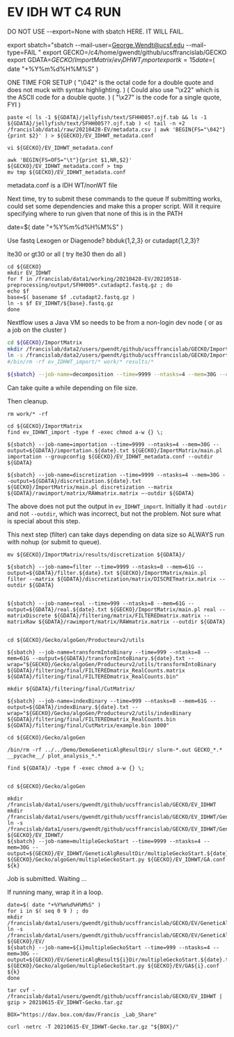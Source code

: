 #	EV IDH WT C4 RUN

DO NOT USE --export=None with sbatch HERE. IT WILL FAIL.

export sbatch="sbatch --mail-user=George.Wendt@ucsf.edu --mail-type=FAIL "
export GECKO=/c4/home/gwendt/github/ucsffrancislab/GECKO
export GDATA=${GECKO}/ImportMatrix/ev_IDHWT_import
export k=15
date=$( date "+%Y%m%d%H%M%S" )



ONE TIME FOR SETUP
( "\042" is the octal code for a double quote and does not muck with syntax highlighting. )
( Could also use "\x22" which is the ASCII code for a double quote. )
( "\x27" is the code for a single quote, FYI )

```
paste <( ls -1 ${GDATA}/jellyfish/text/SFHH005?.ojf.tab && ls -1 ${GDATA}/jellyfish/text/SFHH005??.ojf.tab ) <( tail -n +2 /francislab/data1/raw/20210428-EV/metadata.csv | awk 'BEGIN{FS="\042"}{print $2}' ) > ${GECKO}/EV_IDHWT_metadata.conf

vi ${GECKO}/EV_IDHWT_metadata.conf

awk 'BEGIN{FS=OFS="\t"}{print $1,NR,$2}' ${GECKO}/EV_IDHWT_metadata.conf > tmp
mv tmp ${GECKO}/EV_IDHWT_metadata.conf
```

metadata.conf is a IDH WT/nonWT file


Next time, try to submit these commands to the queue
If submitting works, could set some dependencies and make this a proper script.
Will it require specifying where to run given that none of this is in the PATH


date=$( date "+%Y%m%d%H%M%S" )


Use fastq 
Lexogen or Diagenode?
bbduk{1,2,3} or cutadapt{1,2,3}?

lte30 or gt30 or all ( try lte30 then do all )


```
cd ${GECKO}
mkdir EV_IDHWT
for f in /francislab/data1/working/20210428-EV/20210518-preprocessing/output/SFHH005*.cutadapt2.fastq.gz ; do
echo $f
base=$( basename $f .cutadapt2.fastq.gz )
ln -s $f EV_IDHWT/${base}.fastq.gz
done
```


Nextflow uses a Java VM so needs to be from a non-login dev node ( or as a job on the cluster )



```BASH
cd ${GECKO}/ImportMatrix
mkdir /francislab/data2/users/gwendt/github/ucsffrancislab/GECKO/ImportMatrix/ev_IDHWT_import
ln -s /francislab/data2/users/gwendt/github/ucsffrancislab/GECKO/ImportMatrix/ev_IDHWT_import
#/bin/rm -rf ev_IDHWT_import/* work/* results/*

${sbatch} --job-name=decomposition --time=9999 --ntasks=4 --mem=30G --output=${GDATA}/decomposition.${date}.txt ${GECKO}/ImportMatrix/main.pl decomposition --singleEnd --outdir ${GDATA} --reads '/c4/home/gwendt/github/ucsffrancislab/GECKO/EV_IDHWT/*.fastq.gz' --kmersize ${k}
```

Can take quite a while depending on file size. 

Then cleanup.


```
rm work/* -rf
```



```
cd ${GECKO}/ImportMatrix
find ev_IDHWT_import -type f -exec chmod a-w {} \;

${sbatch} --job-name=importation --time=9999 --ntasks=4 --mem=30G --output=${GDATA}/importation.${date}.txt ${GECKO}/ImportMatrix/main.pl importation --groupconfig ${GECKO}/EV_IDHWT_metadata.conf --outdir ${GDATA}

${sbatch} --job-name=discretization --time=9999 --ntasks=4 --mem=30G --output=${GDATA}/discretization.${date}.txt ${GECKO}/ImportMatrix/main.pl discretization --matrix ${GDATA}/rawimport/matrix/RAWmatrix.matrix –-outdir ${GDATA}
```

The above does not put the output in `ev_IDHWT_import`.
Initially it had `-outdir` and not `--outdir`, which was incorrect, but not the problem.
Not sure what is special about this step.

This next step (filter) can take days depending on data size so ALWAYS run with nohup (or submit to queue).


```
mv ${GECKO}/ImportMatrix/results/discretization ${GDATA}/

${sbatch} --job-name=filter --time=9999 --ntasks=8 --mem=61G --output=${GDATA}/filter.${date}.txt ${GECKO}/ImportMatrix/main.pl filter --matrix ${GDATA}/discretization/matrix/DISCRETmatrix.matrix --outdir ${GDATA}


${sbatch} --job-name=real --time=999 --ntasks=8 --mem=61G --output=${GDATA}/real.${date}.txt ${GECKO}/ImportMatrix/main.pl real --matrixDiscrete ${GDATA}/filtering/matrix/FILTEREDmatrix.matrix --matrixRaw ${GDATA}/rawimport/matrix/RAWmatrix.matrix --outdir ${GDATA}


cd ${GECKO}/Gecko/algoGen/Producteurv2/utils

${sbatch} --job-name=transformIntoBinary --time=999 --ntasks=8 --mem=61G --output=${GDATA}/transformIntoBinary.${date}.txt --wrap="${GECKO}/Gecko/algoGen/Producteurv2/utils/transformIntoBinary ${GDATA}/filtering/final/FILTEREDmatrix_RealCounts.matrix ${GDATA}/filtering/final/FILTEREDmatrix_RealCounts.bin"

mkdir ${GDATA}/filtering/final/CutMatrix/

${sbatch} --job-name=indexBinary --time=999 --ntasks=8 --mem=61G --output=${GDATA}/indexBinary.${date}.txt --wrap="${GECKO}/Gecko/algoGen/Producteurv2/utils/indexBinary ${GDATA}/filtering/final/FILTEREDmatrix_RealCounts.bin ${GDATA}/filtering/final/CutMatrix/example.bin 1000"
```




```
cd ${GECKO}/Gecko/algoGen

/bin/rm -rf ../../Demo/DemoGeneticAlgResultDir/ slurm-*.out GECKO_*.* __pycache__/ plot_analysis_*.* 

find ${GDATA}/ -type f -exec chmod a-w {} \;


cd ${GECKO}/Gecko/algoGen

mkdir /francislab/data1/users/gwendt/github/ucsffrancislab/GECKO/EV_IDHWT
mkdir /francislab/data1/users/gwendt/github/ucsffrancislab/GECKO/EV_IDHWT/GeneticAlgResultDir
ln -s /francislab/data1/users/gwendt/github/ucsffrancislab/GECKO/EV_IDHWT/GeneticAlgResultDir ${GECKO}/EV_IDHWT/
${sbatch} --job-name=multipleGeckoStart --time=9999 --ntasks=4 --mem=30G --output=${GECKO}/EV_IDHWT/GeneticAlgResultDir/multipleGeckoStart.${date}.txt ${GECKO}/Gecko/algoGen/multipleGeckoStart.py ${GECKO}/EV_IDHWT/GA.conf ${k}

```

Job is submitted. Waiting ...




If running many, wrap it in a loop.

```
date=$( date "+%Y%m%d%H%M%S" )
for i in $( seq 0 9 ) ; do
mkdir /francislab/data1/users/gwendt/github/ucsffrancislab/GECKO/EV/GeneticAlgResult${i}Dir
ln -s /francislab/data1/users/gwendt/github/ucsffrancislab/GECKO/EV/GeneticAlgResult${i}Dir ${GECKO}/EV/
${sbatch} --job-name=${i}multipleGeckoStart --time=999 --ntasks=4 --mem=30G --output=${GECKO}/EV/GeneticAlgResult${i}Dir/multipleGeckoStart.${date}.txt ${GECKO}/Gecko/algoGen/multipleGeckoStart.py ${GECKO}/EV/GA${i}.conf ${k}
done

```







```
tar cvf - /francislab/data1/users/gwendt/github/ucsffrancislab/GECKO/EV_IDHWT | gzip > 20210615-EV_IDHWT-Gecko.tar.gz

BOX="https://dav.box.com/dav/Francis _Lab_Share"

curl -netrc -T 20210615-EV_IDHWT-Gecko.tar.gz "${BOX}/"
```


